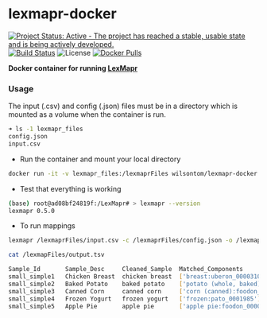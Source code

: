 # lexmapr-docker

[![Project Status: Active - The project has reached a stable, usable state and is being actively developed.](http://www.repostatus.org/badges/0.1.0/active.svg)](http://www.repostatus.org/#active) [![Build Status](https://travis-ci.org/wilsontom/lexmapr-docker.svg?branch=master)](https://travis-ci.org/wilsontom/lexmapr-docker)
 ![License](https://img.shields.io/badge/license-GNU%20GPL%20v3.0-blue.svg "GNU GPL v3.0") [![Docker Pulls](https://img.shields.io/docker/pulls/wilsontom/lexmapr-docker.svg)](https://hub.docker.com/r/wilsontom/lexmapr-docker)


**Docker container for running [LexMapr](https://github.com/Public-Health-Bioinformatics/LexMapr)**

### Usage

The input (.csv) and config (.json) files must be in a directory which is mounted as a volume when the container is run.

```sh
➜ ls -1 lexmapr_files
config.json
input.csv
```

* Run the container and mount your local directory

```sh
docker run -it -v lexmapr_files:/lexmaprFiles wilsontom/lexmapr-docker /bin/bash
```

* Test that everything is working

```sh
(base) root@ad08bf24819f:/LexMapr# > lexmapr --version
lexmapr 0.5.0
```

* To run mappings

```sh
lexmapr /lexmaprFiles/input.csv -c /lexmaprFiles/config.json -o /lexmaprFiles/output.tsv

cat /lexmapFiles/output.tsv

Sample_Id       Sample_Desc     Cleaned_Sample  Matched_Components
small_simple1   Chicken Breast  chicken breast  ['breast:uberon_0000310']
small_simple2   Baked Potato    baked potato    ['potato (whole, baked):foodon_03302196']
small_simple3   Canned Corn     canned corn     ['corn (canned):foodon_03302665']
small_simple4   Frozen Yogurt   frozen yogurt   ['frozen:pato_0001985']
small_simple5   Apple Pie       apple pie       ['apple pie:foodon_00002475']
```
